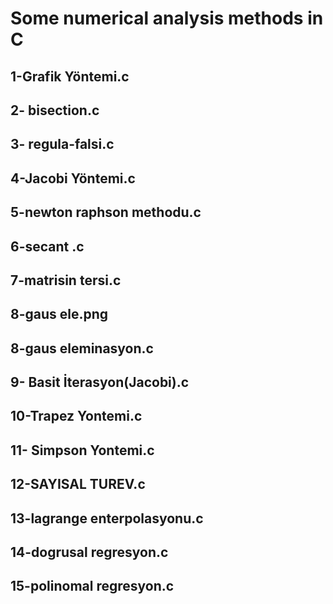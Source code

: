 # Some numerical analysis methods in C

##  1-Grafik Yöntemi.c
##  2- bisection.c
##  3- regula-falsi.c
##  4-Jacobi Yöntemi.c
##  5-newton raphson methodu.c
##  6-secant .c
##  7-matrisin tersi.c
##  8-gaus ele.png
##  8-gaus eleminasyon.c
##  9- Basit İterasyon(Jacobi).c
##  10-Trapez Yontemi.c
##  11- Simpson Yontemi.c
##  12-SAYISAL TUREV.c
##  13-lagrange enterpolasyonu.c
##  14-dogrusal regresyon.c
##  15-polinomal regresyon.c


